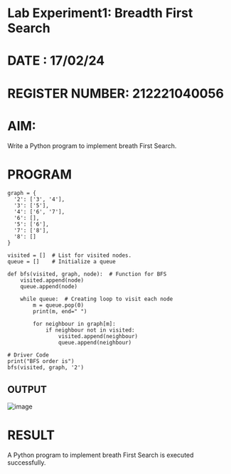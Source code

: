 # Lab Experiment1: Breadth First Search
# DATE : 17/02/24
# REGISTER NUMBER: 212221040056
# AIM:
Write a Python program to implement breath First Search. 
# PROGRAM
```
graph = {
  '2': ['3', '4'],
  '3': ['5'],
  '4': ['6', '7'],
  '6': [],
  '5': ['6'],
  '7': ['8'],
  '8': []
}

visited = []  # List for visited nodes.
queue = []    # Initialize a queue

def bfs(visited, graph, node):  # Function for BFS
    visited.append(node)
    queue.append(node)

    while queue:  # Creating loop to visit each node
        m = queue.pop(0)
        print(m, end=" ")

        for neighbour in graph[m]:
            if neighbour not in visited:
                visited.append(neighbour)
                queue.append(neighbour)

# Driver Code
print("BFS order is")
bfs(visited, graph, '2')
```
## OUTPUT
![image](https://github.com/HibaRajarajeswari/BREATH-FIRST-SEARCH/assets/129970809/0933e32f-7995-4a6d-9040-034737cb946b)
# RESULT

A Python program to implement breath First Search is executed successfully.

